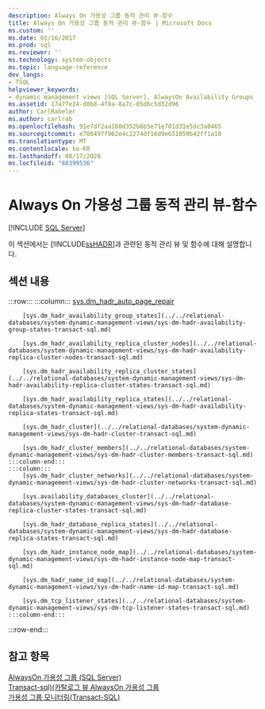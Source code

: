 ```yaml
---
description: Always On 가용성 그룹 동적 관리 뷰-함수
title: Always On 가용성 그룹 동적 관리 뷰-함수 | Microsoft Docs
ms.custom: ''
ms.date: 03/16/2017
ms.prod: sql
ms.reviewer: ''
ms.technology: system-objects
ms.topic: language-reference
dev_langs:
- TSQL
helpviewer_keywords:
- dynamic management views [SQL Server], AlwaysOn Availability Groups
ms.assetid: 17a77e24-d8b8-4f8a-8a7c-05d6c5d32d96
author: CarlRabeler
ms.author: carlrab
ms.openlocfilehash: 91e7df2aa160d352b6b5e71e701d31e5dc3a0465
ms.sourcegitcommit: e700497f962e4c2274df16d9e651059b42ff1a10
ms.translationtype: MT
ms.contentlocale: ko-KR
ms.lasthandoff: 08/17/2020
ms.locfileid: "88399536"
---
```

# <a name="always-on-availability-groups-dynamic-management-views---functions"></a>Always On 가용성 그룹 동적 관리 뷰-함수
[!INCLUDE [SQL Server](../../includes/applies-to-version/sqlserver.md)]

  이 섹션에서는 [!INCLUDE[ssHADR](../../includes/sshadr-md.md)]과 관련된 동적 관리 뷰 및 함수에 대해 설명합니다.  
  
## <a name="in-this-section"></a>섹션 내용  

:::row:::
    :::column:::
        [sys.dm_hadr_auto_page_repair](../../relational-databases/system-dynamic-management-views/sys-dm-hadr-auto-page-repair-transact-sql.md)

        [sys.dm_hadr_availability_group_states](../../relational-databases/system-dynamic-management-views/sys-dm-hadr-availability-group-states-transact-sql.md)

        [sys.dm_hadr_availability_replica_cluster_nodes](../../relational-databases/system-dynamic-management-views/sys-dm-hadr-availability-replica-cluster-nodes-transact-sql.md)

        [sys.dm_hadr_availability_replica_cluster_states](../../relational-databases/system-dynamic-management-views/sys-dm-hadr-availability-replica-cluster-states-transact-sql.md)

        [sys.dm_hadr_availability_replica_states](../../relational-databases/system-dynamic-management-views/sys-dm-hadr-availability-replica-states-transact-sql.md)

        [sys.dm_hadr_cluster](../../relational-databases/system-dynamic-management-views/sys-dm-hadr-cluster-transact-sql.md)

        [sys.dm_hadr_cluster_members](../../relational-databases/system-dynamic-management-views/sys-dm-hadr-cluster-members-transact-sql.md)
    :::column-end:::
    :::column:::
        [sys.dm_hadr_cluster_networks](../../relational-databases/system-dynamic-management-views/sys-dm-hadr-cluster-networks-transact-sql.md)

        [sys.availability_databases_cluster](../../relational-databases/system-dynamic-management-views/sys-dm-hadr-database-replica-cluster-states-transact-sql.md)

        [sys.dm_hadr_database_replica_states](../../relational-databases/system-dynamic-management-views/sys-dm-hadr-database-replica-states-transact-sql.md)

        [sys.dm_hadr_instance_node_map](../../relational-databases/system-dynamic-management-views/sys-dm-hadr-instance-node-map-transact-sql.md)

        [sys.dm_hadr_name_id_map](../../relational-databases/system-dynamic-management-views/sys-dm-hadr-name-id-map-transact-sql.md)

        [sys.dm_tcp_listener_states](../../relational-databases/system-dynamic-management-views/sys-dm-tcp-listener-states-transact-sql.md)
    :::column-end:::
:::row-end:::

## <a name="see-also"></a>참고 항목  
 [AlwaysOn 가용성 그룹 &#40;SQL Server&#41;](../../database-engine/availability-groups/windows/always-on-availability-groups-sql-server.md)   
 [Transact-sql&#41;&#40;카탈로그 뷰 AlwaysOn 가용성 그룹 ](../../relational-databases/system-catalog-views/always-on-availability-groups-catalog-views-transact-sql.md)   
 [가용성 그룹 모니터링&#40;Transact-SQL&#41;](../../database-engine/availability-groups/windows/monitor-availability-groups-transact-sql.md)  
  
  
